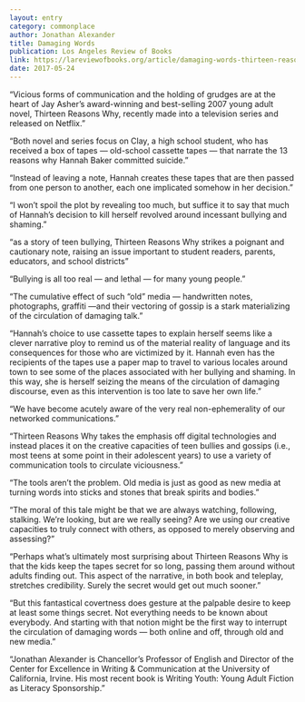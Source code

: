 ```yaml
---
layout: entry
category: commonplace
author: Jonathan Alexander
title: Damaging Words
publication: Los Angeles Review of Books
link: https://lareviewofbooks.org/article/damaging-words-thirteen-reasons/
date: 2017-05-24
---
```


“Vicious forms of communication and the holding of grudges are at the heart of Jay Asher’s award-winning and best-selling 2007 young adult novel, Thirteen Reasons Why, recently made into a television series and released on Netflix.”

“Both novel and series focus on Clay, a high school student, who has received a box of tapes — old-school cassette tapes — that narrate the 13 reasons why Hannah Baker committed suicide.”

“Instead of leaving a note, Hannah creates these tapes that are then passed from one person to another, each one implicated somehow in her decision.”

“I won’t spoil the plot by revealing too much, but suffice it to say that much of Hannah’s decision to kill herself revolved around incessant bullying and shaming.”

“as a story of teen bullying, Thirteen Reasons Why strikes a poignant and cautionary note, raising an issue important to student readers, parents, educators, and school districts”

“Bullying is all too real — and lethal — for many young people.”

“The cumulative effect of such “old” media — handwritten notes, photographs, graffiti —and their vectoring of gossip is a stark materializing of the circulation of damaging talk.”

“Hannah’s choice to use cassette tapes to explain herself seems like a clever narrative ploy to remind us of the material reality of language and its consequences for those who are victimized by it. Hannah even has the recipients of the tapes use a paper map to travel to various locales around town to see some of the places associated with her bullying and shaming. In this way, she is herself seizing the means of the circulation of damaging discourse, even as this intervention is too late to save her own life.”

“We have become acutely aware of the very real non-ephemerality of our networked communications.”

“Thirteen Reasons Why takes the emphasis off digital technologies and instead places it on the creative capacities of teen bullies and gossips (i.e., most teens at some point in their adolescent years) to use a variety of communication tools to circulate viciousness.”

“The tools aren’t the problem. Old media is just as good as new media at turning words into sticks and stones that break spirits and bodies.”

“The moral of this tale might be that we are always watching, following, stalking. We’re looking, but are we really seeing? Are we using our creative capacities to truly connect with others, as opposed to merely observing and assessing?”

“Perhaps what’s ultimately most surprising about Thirteen Reasons Why is that the kids keep the tapes secret for so long, passing them around without adults finding out. This aspect of the narrative, in both book and teleplay, stretches credibility. Surely the secret would get out much sooner.”

“But this fantastical covertness does gesture at the palpable desire to keep at least some things secret. Not everything needs to be known about everybody. And starting with that notion might be the first way to interrupt the circulation of damaging words — both online and off, through old and new media.”

“Jonathan Alexander is Chancellor’s Professor of English and Director of the Center for Excellence in Writing & Communication at the University of California, Irvine. His most recent book is Writing Youth: Young Adult Fiction as Literacy Sponsorship.”

